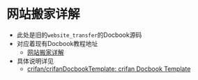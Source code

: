 # 网站搬家详解

* 此处是旧的`website_transfer`的Docbook源码
* 对应着现有Docbook教程地址
  * [网站搬家详解](https://www.crifan.org/files/doc/docbook/website_transfer/release/html/website_transfer.html)
* 具体说明详见
  * [crifan/crifanDocbookTemplate: crifan Docbook Template](https://github.com/crifan/crifanDocbookTemplate)
